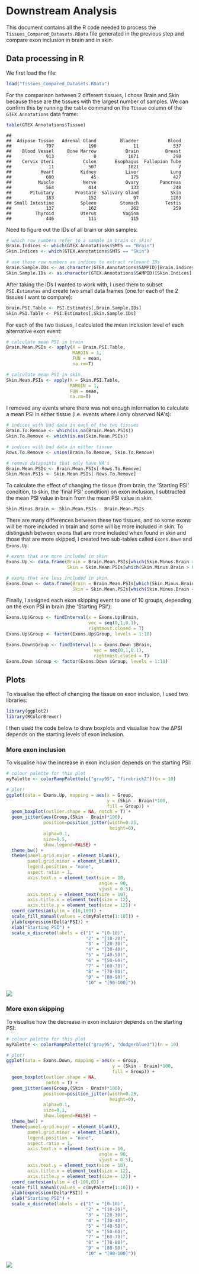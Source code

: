 # Downstream Analysis



This document contains all the R code needed to process the `Tissues_Compared_Datasets.RData` file generated in the previous step and compare exon inclusion in brain and in skin.

## Data processing in R

We first load the file:

```r
load("Tissues_Compared_Datasets.RData")
```
For the comparison between 2 different tissues, I chose Brain and Skin because these are the tissues with the largest number of samples. We can confirm this by running the `table` command on the `Tissue` column of the `GTEX.Annotations` data frame:

```r
table(GTEX.Annotations$Tissue)
```
```
## 
##  Adipose Tissue   Adrenal Gland         Bladder           Blood 
##             797             190              11             537 
##    Blood Vessel     Bone Marrow           Brain          Breast 
##             913               0            1671             290 
##    Cervix Uteri           Colon       Esophagus  Fallopian Tube 
##              11             507            1021               7 
##           Heart          Kidney           Liver            Lung 
##             600              45             175             427 
##          Muscle           Nerve           Ovary        Pancreas 
##             564             414             133             248 
##       Pituitary        Prostate  Salivary Gland            Skin 
##             183             152              97            1203 
## Small Intestine          Spleen         Stomach          Testis 
##             137             162             262             259 
##         Thyroid          Uterus          Vagina 
##             446             111             115
```
Need to figure out the IDs of all brain or skin samples:

```r
# which row numbers refer to a sample in brain or skin?
Brain.Indices <- which(GTEX.Annotations$SMTS == "Brain")
Skin.Indices <- which(GTEX.Annotations$SMTS == "Skin")

# use those row numbers as indices to extract relevant IDs
Brain.Sample.IDs <- as.character(GTEX.Annotations$SAMPID)[Brain.Indices]
Skin.Sample.IDs <- as.character(GTEX.Annotations$SAMPID)[Skin.Indices]
```
After taking the IDs I wanted to work with, I used them to subset `PSI.Estimates` and create two small data frames (one for each of the 2 tissues I want to compare):

```r
Brain.PSI.Table <- PSI.Estimates[,Brain.Sample.IDs]
Skin.PSI.Table <- PSI.Estimates[,Skin.Sample.IDs]
```
For each of the two tissues, I calculated the mean inclusion level of each alternative exon event:

```r
# calculate mean PSI in brain
Brain.Mean.PSIs <- apply(X = Brain.PSI.Table,
                         MARGIN = 1,
                         FUN = mean,
                         na.rm=T)

# calculate mean PSI in skin
Skin.Mean.PSIs <- apply(X = Skin.PSI.Table,
                        MARGIN = 1,
                        FUN = mean,
                        na.rm=T)
```
I removed any events where there was not enough information to calculate a mean PSI in either tissue (i.e. events where I only observed NA's):

```r
# indices with bad data in each of the two tissues
Brain.To.Remove <- which(is.na(Brain.Mean.PSIs))
Skin.To.Remove <- which(is.na(Skin.Mean.PSIs))

# indices with bad data in either tissue
Rows.To.Remove <- union(Brain.To.Remove, Skin.To.Remove)

# remove datapoints that only have NA's
Brain.Mean.PSIs <- Brain.Mean.PSIs[-Rows.To.Remove]
Skin.Mean.PSIs <- Skin.Mean.PSIs[-Rows.To.Remove]

```

To calculate the effect of changing the tissue (from brain, the 'Starting PSI' condition, to skin, the 'final PSI' condition) on exon inclusion, I subtracted the mean PSI value in brain from the mean PSI value in skin:

```r
Skin.Minus.Brain <- Skin.Mean.PSIs - Brain.Mean.PSIs
```

There are many differences between these two tissues, and so some exons will be more included in brain and some will be more included in skin. To distinguish between exons that are more included when found in skin and those that are more skipped, I created two sub-tables called `Exons.Down` and `Exons.Up`:

```r
# exons that are more included in skin
Exons.Up <- data.frame(Brain = Brain.Mean.PSIs[which(Skin.Minus.Brain > 0)],
                       Skin = Skin.Mean.PSIs[which(Skin.Minus.Brain > 0)])

# exons that are less included in skin
Exons.Down <- data.frame(Brain = Brain.Mean.PSIs[which(Skin.Minus.Brain < 0)],
                         Skin = Skin.Mean.PSIs[which(Skin.Minus.Brain < 0)])
```
Finally, I assigned each exon skipping event to one of 10 groups, depending on the exon PSI in brain (the 'Starting PSI'):

```r
Exons.Up$Group <- findInterval(x = Exons.Up$Brain,
                               vec = seq(0,1,0.1),
                               rightmost.closed = T)
Exons.Up$Group <- factor(Exons.Up$Group, levels = 1:10)

Exons.Down$Group <- findInterval(x = Exons.Down $Brain,
                                 vec = seq(0,1,0.1),
                                 rightmost.closed = T)
Exons.Down $Group <- factor(Exons.Down $Group, levels = 1:10)

```


## Plots

To visualise the effect of changing the tissue on exon inclusion, I used two libraries:

```r
library(ggplot2)
library(RColorBrewer)
```

I then used the code below to draw boxplots and visualise how the ΔPSI depends on the starting levels of exon inclusion.

### More exon inclusion

To visualise how the increase in exon inclusion depends on the starting PSI:

```r
# colour palette for this plot
myPalette <- colorRampPalette(c("gray95", "firebrick2"))(n = 10)

# plot!
ggplot(data = Exons.Up, mapping = aes(x = Group,
                                      y = (Skin - Brain)*100,
                                      fill = Group)) +
  geom_boxplot(outlier.shape = NA, notch = T) +
  geom_jitter(aes(Group,(Skin - Brain)*100),
              position=position_jitter(width=0.25,
                                       height=0),
              alpha=0.1,
              size=0.5,
              show.legend=FALSE) +
  theme_bw() +
  theme(panel.grid.major = element_blank(),
        panel.grid.minor = element_blank(),
        legend.position = "none",
        aspect.ratio = 1,
        axis.text.x = element_text(size = 10,
                                   angle = 90,
                                   vjust = 0.5),
        axis.text.y = element_text(size = 10),
        axis.title.x = element_text(size = 12),
        axis.title.y = element_text(size = 12)) +
  coord_cartesian(ylim = c(0,100)) + 
  scale_fill_manual(values = c(myPalette[1:10])) +
  ylab(expression(Delta*PSI)) +
  xlab("Starting PSI") +
  scale_x_discrete(labels = c("1" = "[0-10)",
                              "2" = "[10-20)",
                              "3" = "[20-30)",
                              "4" = "[30-40)",
                              "5" = "[40-50)",
                              "6" = "[50-60)",
                              "7" = "[60-70)",
                              "8" = "[70-80)",
                              "9" = "[80-90)",
                              "10" = "[90-100]"))
```

![](Figures/Brain_Skin_Up.png)


### More exon skipping

To visualise how the decrease in exon inclusion depends on the starting PSI:

```r
# colour palette for this plot
myPalette <- colorRampPalette(c("gray95", "dodgerblue3"))(n = 10)

# plot!
ggplot(data = Exons.Down, mapping = aes(x = Group,
                                        y = (Skin - Brain)*100,
                                        fill = Group)) +
  geom_boxplot(outlier.shape = NA,
               notch = T) +
  geom_jitter(aes(Group,(Skin - Brain)*100),
              position=position_jitter(width=0.25,
                                       height=0),
              alpha=0.1,
              size=0.1,
              show.legend=FALSE) +
  theme_bw() +
  theme(panel.grid.major = element_blank(),
        panel.grid.minor = element_blank(),
        legend.position = "none",
        aspect.ratio = 1,
        axis.text.x = element_text(size = 10,
                                   angle = 90,
                                   vjust = 0.5),
        axis.text.y = element_text(size = 10),
        axis.title.x = element_text(size = 12),
        axis.title.y = element_text(size = 12)) +
  coord_cartesian(ylim = c(-100,0)) + 
  scale_fill_manual(values = c(myPalette[1:10])) +
  ylab(expression(Delta*PSI)) +
  xlab("Starting PSI") +
  scale_x_discrete(labels = c("1" = "[0-10)",
                              "2" = "[10-20)",
                              "3" = "[20-30)",
                              "4" = "[30-40)",
                              "5" = "[40-50)",
                              "6" = "[50-60)",
                              "7" = "[60-70)",
                              "8" = "[70-80)",
                              "9" = "[80-90)",
                              "10" = "[90-100]"))
```
![](Figures/Brain_Skin_Down.png)